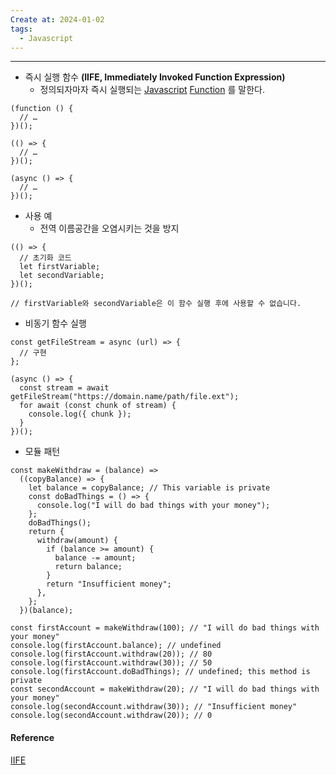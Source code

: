 ```yaml
---
Create at: 2024-01-02
tags:
  - Javascript
---
```

---

- 즉시 실행 함수 **(IIFE, Immediately Invoked Function Expression)**
	- 정의되자마자 즉시 실행되는 [Javascript](https://developer.mozilla.org/ko/docs/Glossary/JavaScript) [Function](https://developer.mozilla.org/ko/docs/Glossary/Function) 를 말한다.

```JS
(function () {
  // …
})();

(() => {
  // …
})();

(async () => {
  // …
})();

```

- 사용 예
	- 전역 이름공간을 오염시키는 것을 방지
```JS
(() => {
  // 초기화 코드
  let firstVariable;
  let secondVariable;
})();

// firstVariable와 secondVariable은 이 함수 실행 후에 사용할 수 없습니다.

```

- 비동기 함수 실행
```JS
const getFileStream = async (url) => {
  // 구현
};

(async () => {
  const stream = await getFileStream("https://domain.name/path/file.ext");
  for await (const chunk of stream) {
    console.log({ chunk });
  }
})();

```

- 모듈 패턴
```JS
const makeWithdraw = (balance) =>
  ((copyBalance) => {
    let balance = copyBalance; // This variable is private
    const doBadThings = () => {
      console.log("I will do bad things with your money");
    };
    doBadThings();
    return {
      withdraw(amount) {
        if (balance >= amount) {
          balance -= amount;
          return balance;
        }
        return "Insufficient money";
      },
    };
  })(balance);

const firstAccount = makeWithdraw(100); // "I will do bad things with your money"
console.log(firstAccount.balance); // undefined
console.log(firstAccount.withdraw(20)); // 80
console.log(firstAccount.withdraw(30)); // 50
console.log(firstAccount.doBadThings); // undefined; this method is private
const secondAccount = makeWithdraw(20); // "I will do bad things with your money"
console.log(secondAccount.withdraw(30)); // "Insufficient money"
console.log(secondAccount.withdraw(20)); // 0

```


#### Reference
[IIFE](https://developer.mozilla.org/ko/docs/Glossary/IIFE#%EB%B9%84%EB%8F%99%EA%B8%B0_%ED%95%A8%EC%88%98_%EC%8B%A4%ED%96%89)